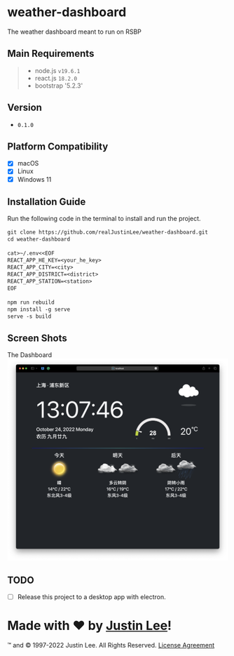 # weather-dashboard

The weather dashboard meant to run on RSBP

## Main Requirements

> - node.js `v19.6.1`
> - react.js `18.2.0`
> - bootstrap '5.2.3'

## Version

- `0.1.0`

## Platform Compatibility

- [x] macOS
- [x] Linux
- [x] Windows 11

## Installation Guide

Run the following code in the terminal to install and run the project.

```shell
git clone https://github.com/realJustinLee/weather-dashboard.git
cd weather-dashboard

cat>~/.env<<EOF
REACT_APP_HE_KEY=<your_he_key>
REACT_APP_CITY=<city>
REACT_APP_DISTRICT=<district>
REACT_APP_STATION=<station>
EOF

npm run rebuild
npm install -g serve
serve -s build
```

## Screen Shots

The Dashboard
![The Dashboard](./screenshots/index.png)

## TODO

- [ ] Release this project to a desktop app with electron.

# Made with ❤ by [Justin Lee](https://github.com/realJustinLee)!

™ and © 1997-2022 Justin Lee. All Rights Reserved. [License Agreement](./LICENSE)
